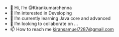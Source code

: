 - 👋 Hi, I’m @Kirankumarchenna
- 👀 I’m interested in Developing
- 🌱 I’m currently learning Java core and advanced
- 💞️ I’m looking to collaborate on ...
- 📫 How to reach me kiransamuel7287@gmail.com

<!---
Kirankumarchenna/Kirankumarchenna is a ✨ special ✨ repository because its `README.md` (this file) appears on your GitHub profile.
You can click the Preview link to take a look at your changes.
--->
